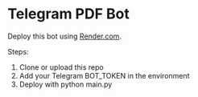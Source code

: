 # Telegram PDF Bot

Deploy this bot using [Render.com](https://render.com).

Steps:

1. Clone or upload this repo
2. Add your Telegram BOT_TOKEN in the environment
3. Deploy with python main.py
